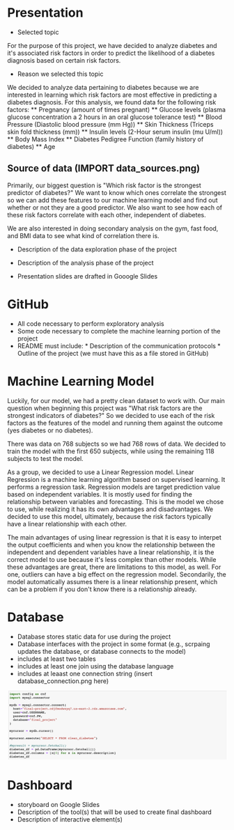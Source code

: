 # Presentation

* Selected topic

For the purpose of this project, we have decided to analyze diabetes and it's associated risk factors in order to predict the likelihood of a diabetes diagnosis based on certain risk factors.

* Reason we selected this topic

We decided to analyze data pertaining to diabetes because we are interested in learning which risk factors are most effective in predicting a diabetes diagnosis. For this analysis, we found data for the following risk factors: 
** Pregnancy (amount of times pregnant)
** Glucose levels (plasma glucose concentration a 2 hours in an oral glucose tolerance test)
** Blood Pressure (Diastolic blood pressure (mm Hg))
** Skin Thickness (Triceps skin fold thickness (mm))
** Insulin levels (2-Hour serum insulin (mu U/ml))
** Body Mass Index
** Diabetes Pedigree Function (family history of diabetes)
** Age

## Source of data (IMPORT data_sources.png)

Primarily, our biggest question is "Which risk factor is the strongest predictor of diabetes?" We want to know which ones correlate the strongest so we can add these features to our machine learning model and find out whether or not they are a good predictor. We also want to see how each of these risk factors correlate with each other, independent of diabetes.

We are also interested in doing secondary analysis on the gym, fast food, and BMI data to see what kind of correlation there is. 

* Description of the data exploration phase of the project

* Description of the analysis phase of the project

* Presentation slides are drafted in Gooogle Slides

# GitHub
* All code necessary to perform exploratory analysis
* Some code necessary to complete the machine learning portion of the project
* README must include: 
       * Description of the communication protocols
       * Outline of the project (we must have this as a file stored in GitHub)

# Machine Learning Model

Luckily, for our model, we had a pretty clean dataset to work with. Our main question when beginning this project was "What risk factors are the strongest indicators of diabetes?" So we decided to use each of the risk factors as the features of the model and running them against the outcome (yes diabetes or no diabetes). 

There was data on 768 subjects so we had 768 rows of data. We decided to train the model with the first 650 subjects, while using the remaining 118 subjects to test the model. 

As a group, we decided to use a Linear Regression model. Linear Regression is a machine learning algorithm based on supervised learning. It performs a regression task. Regression models are target prediction value based on independent variables. It is mostly used for finding the relationship between variables and forecasting. This is the model we chose to use, while realizing it has its own advantages and disadvantages. We decided to use this model, ultimately, because the risk factors typically have a linear relationship with each other.

The main advantages of using linear regression is that it is easy to interpet the output coefficients and when you know the relationship between the independent and dependent variables have a linear relationship, it is the correct model to use because it's less complex than other models. While these advantages are great, there are limitations to this model, as well. For one, outliers can have a big effect on the regression model. Secondarily, the model automatically assumes there is a linear relationship present, which can be a problem if you don't know there is a relationship already. 


# Database
* Database stores static data for use during the project
* Database interfaces with the project in some format (e.g., scrpaing updates the database, or database connects to the model)
* includes at least two tables
* includes at least one join using the database language
* includes at leaast one connection string (insert database_connection.png here)

![database_connection.png](Resources/Images/database_connection.png)

# Dashboard
* storyboard on Google Slides
* Description of the tool(s) that will be used to create final dashboard
* Description of interactive element(s)




